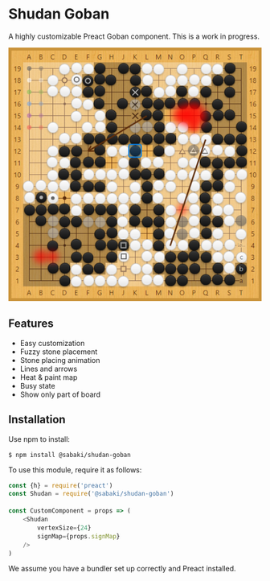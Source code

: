 # Shudan Goban

A highly customizable Preact Goban component. This is a work in progress.

![Screenshot](./screenshot.png)

## Features

- Easy customization
- Fuzzy stone placement
- Stone placing animation
- Lines and arrows
- Heat & paint map
- Busy state
- Show only part of board

## Installation

Use npm to install:

~~~
$ npm install @sabaki/shudan-goban
~~~

To use this module, require it as follows:

~~~js
const {h} = require('preact')
const Shudan = require('@sabaki/shudan-goban')

const CustomComponent = props => (
    <Shudan
        vertexSize={24}
        signMap={props.signMap}
    />
)
~~~

We assume you have a bundler set up correctly and Preact installed.

